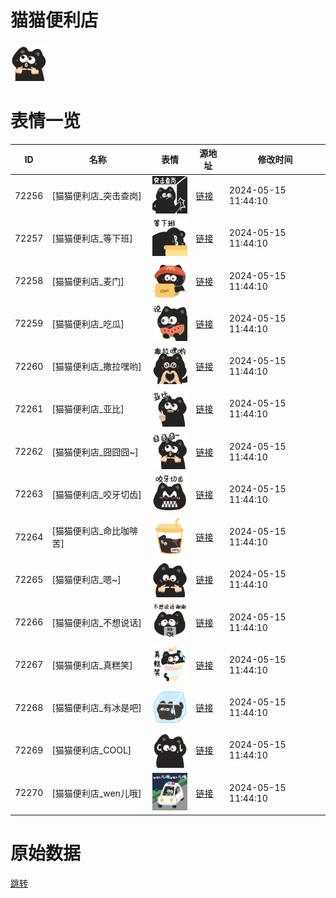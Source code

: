 # 猫猫便利店

<img src="./cover.png" height="60" alt="cover" />

# 表情一览

|ID|名称|表情|源地址|修改时间|
|----|----|----|----|----|
|72256|[猫猫便利店_突击查岗]|<img src="./pic/072256_%5B猫猫便利店_突击查岗%5D.png" height="60" alt="突击查岗"/>|[链接](https://i0.hdslb.com/bfs/garb/b7daf355595dd5ac9c59c3e633e649696b9b21d7.png)|2024-05-15 11:44:10|
|72257|[猫猫便利店_等下班]|<img src="./pic/072257_%5B猫猫便利店_等下班%5D.png" height="60" alt="等下班"/>|[链接](https://i0.hdslb.com/bfs/garb/cb5f92ac525dceaa5c25067fca4560a2b1f694a0.png)|2024-05-15 11:44:10|
|72258|[猫猫便利店_麦门]|<img src="./pic/072258_%5B猫猫便利店_麦门%5D.png" height="60" alt="麦门"/>|[链接](https://i0.hdslb.com/bfs/garb/8b2a077a9943aa4079f5cda889682767facd2e02.png)|2024-05-15 11:44:10|
|72259|[猫猫便利店_吃瓜]|<img src="./pic/072259_%5B猫猫便利店_吃瓜%5D.png" height="60" alt="吃瓜"/>|[链接](https://i0.hdslb.com/bfs/garb/d745321c07d001781baec2fc6fcd4d04210fbc91.png)|2024-05-15 11:44:10|
|72260|[猫猫便利店_撒拉嘿哟]|<img src="./pic/072260_%5B猫猫便利店_撒拉嘿哟%5D.png" height="60" alt="撒拉嘿哟"/>|[链接](https://i0.hdslb.com/bfs/garb/4835f859db6d6271c20991c8d88a367dd82f84e8.png)|2024-05-15 11:44:10|
|72261|[猫猫便利店_亚比]|<img src="./pic/072261_%5B猫猫便利店_亚比%5D.png" height="60" alt="亚比"/>|[链接](https://i0.hdslb.com/bfs/garb/b2064e279ac764e2348106ee3f70cbde827d8dcd.png)|2024-05-15 11:44:10|
|72262|[猫猫便利店_囧囧囧~]|<img src="./pic/072262_%5B猫猫便利店_囧囧囧~%5D.png" height="60" alt="囧囧囧~"/>|[链接](https://i0.hdslb.com/bfs/garb/eb0a209485599f16404387b8d9e7dd52ba53a77d.png)|2024-05-15 11:44:10|
|72263|[猫猫便利店_咬牙切齿]|<img src="./pic/072263_%5B猫猫便利店_咬牙切齿%5D.png" height="60" alt="咬牙切齿"/>|[链接](https://i0.hdslb.com/bfs/garb/bd4beec07c3f86d2ad09f071965adee476779385.png)|2024-05-15 11:44:10|
|72264|[猫猫便利店_命比咖啡苦]|<img src="./pic/072264_%5B猫猫便利店_命比咖啡苦%5D.png" height="60" alt="命比咖啡苦"/>|[链接](https://i0.hdslb.com/bfs/garb/678cc3c5369c9a1d2507660062585b968f0fa611.png)|2024-05-15 11:44:10|
|72265|[猫猫便利店_嗯~]|<img src="./pic/072265_%5B猫猫便利店_嗯~%5D.png" height="60" alt="嗯~"/>|[链接](https://i0.hdslb.com/bfs/garb/1a44cb689d2264f725e465a83a87a94abe5cfa46.png)|2024-05-15 11:44:10|
|72266|[猫猫便利店_不想说话]|<img src="./pic/072266_%5B猫猫便利店_不想说话%5D.png" height="60" alt="不想说话"/>|[链接](https://i0.hdslb.com/bfs/garb/3a78ef8b89665893685c0f98cbcd1611151b4f79.png)|2024-05-15 11:44:10|
|72267|[猫猫便利店_真糕笑]|<img src="./pic/072267_%5B猫猫便利店_真糕笑%5D.png" height="60" alt="真糕笑"/>|[链接](https://i0.hdslb.com/bfs/garb/8afc53be5cd9a1d2e86bc44f4a0be51dea5474a2.png)|2024-05-15 11:44:10|
|72268|[猫猫便利店_有冰是吧]|<img src="./pic/072268_%5B猫猫便利店_有冰是吧%5D.png" height="60" alt="有冰是吧"/>|[链接](https://i0.hdslb.com/bfs/garb/b19b2b1fbd211b3291f9256ec7e9af20f21771b7.png)|2024-05-15 11:44:10|
|72269|[猫猫便利店_COOL]|<img src="./pic/072269_%5B猫猫便利店_COOL%5D.png" height="60" alt="COOL"/>|[链接](https://i0.hdslb.com/bfs/garb/a873b6c81bc48d2d4cd5195a6942e8c8f36633cb.png)|2024-05-15 11:44:10|
|72270|[猫猫便利店_wen儿哦]|<img src="./pic/072270_%5B猫猫便利店_wen儿哦%5D.png" height="60" alt="wen儿哦"/>|[链接](https://i0.hdslb.com/bfs/garb/d100f024cd1155a9361a4c2544272095d30258b0.png)|2024-05-15 11:44:10|

# 原始数据

[跳转](./raw.json)

